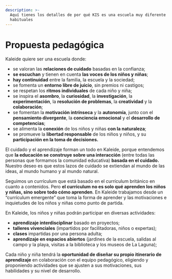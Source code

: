 ```yaml
---
description: >-
  Aquí tienes los detalles de por qué KIS es una escuela muy diferente a las
  habituales
---
```


# Propuesta pedagógica

Kaleide quiere ser una escuela donde:

* se valoran las **relaciones de cuidado** basadas en la confianza;
* **se escuchan** y tienen en cuenta **las voces de los niños y niñas**;
* **hay continuidad** entre la familia, la escuela y la sociedad;
* se fomenta un **entorno libre de juicio**, sin premios ni castigos;
* se respetan los **ritmos individuales** de cada niño y niña;
* se inspira el **asombro**, la **curiosidad**, la **investigación**, la **experimentación**, la **resolución de problemas**, la **creatividad** y la **colaboración**;
* se fomentan la **motivación intrínseca** y la **autonomía**, junto con el **pensamiento divergente**, la **conciencia emocional** y el **desarrollo de competencias**;
* se alimenta la **conexión** de los niños y niñas **con la naturaleza**;
* se promueve la **libertad responsable** de los niños y niños, y su **participación en la toma de decisiones.**

El cuidado y el aprendizaje forman un todo en Kaleide, porque entendemos que **la educación se construye sobre una interacción** \(entre todas las personas que formamos la comunidad educativa\) **basada en el cuidado.** Nuestro deseo es que estos lazos de cuidado se extiendan al mundo de las ideas, al mundo humano y al mundo natural.

Seguimos un currículum que está basado en el currículum británico en cuanto a contenidos. Pero **el currículum no es solo qué aprenden los niños y niñas, sino sobre todo cómo aprenden**. En Kaleide trabajamos desde un “currículum emergente” que toma la forma de aprender y las motivaciones e inquietudes de los niños y niñas como punto de partida.

En Kaleide, los niños y niñas podrán participar en diversas actividades:

* **aprendizaje interdisciplinar** basado en proyectos;
* **talleres vivenciales** \(impartidos por facilitadoras, niños o expertas\);
* **clases** impartidas por una persona adulta;
* **aprendizaje en espacios abiertos** \(jardines de la escuela, salidas al campo y la playa, visitas a la biblioteca y los museos de La Laguna\);

Cada niño y niña tendrá la **oportunidad de diseñar su propio itinerario de aprendizaje** en colaboración con el equipo pedagógico, eligiendo y proponiendo actividades que se ajusten a sus motivaciones, sus habilidades y su nivel de desarrollo.

